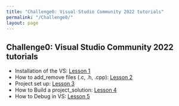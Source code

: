 ```yaml
---
title: "Challenge0: Visual Studio Community 2022 tutorials"
permalink: "/Challenge0/"
layout: page
---
```


## Challenge0: Visual Studio Community 2022 tutorials
- Installation of the VS: [Lesson 1](Challenge0/Lesson1.md)
- How to add_remove files (.c, .h, .cpp): [Lesson 2](Challenge0/Lesson2.md)
- Project set up: [Lesson 3](Challenge0/Lesson3.md)
- How to Build a project_solution: [Lesson 4](Challenge0/Lesson4.md)
- How to Debug in VS: [Lesson 5](Challenge0/Lesson5.md)
